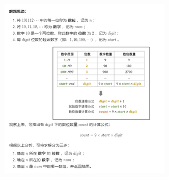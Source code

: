 ![](https://github.com/ymzeng1/-offer/blob/main/Algorithm/%E6%95%B0%E5%88%97%E6%89%BE%E8%A7%84%E5%BE%8B/44.%20%E6%95%B0%E5%AD%97%E5%BA%8F%E5%88%97%E4%B8%AD%E6%9F%90%E4%B8%80%E4%BD%8D%E7%9A%84%E6%95%B0%E5%AD%97(median)/1.png)
